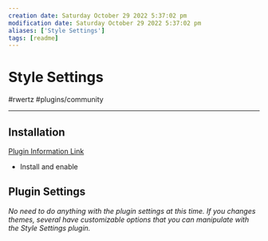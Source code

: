 ```yaml
---
creation date: Saturday October 29 2022 5:37:02 pm
modification date: Saturday October 29 2022 5:37:02 pm
aliases: ['Style Settings'] 
tags: [readme] 
---
```


# Style Settings
#rwertz #plugins/community 

---
## Installation
[Plugin Information Link](obsidian://show-plugin?id=obsidian-style-settings)
- Install and enable

## Plugin Settings
*No need to do anything with the plugin settings at this time. If you changes themes, several have customizable options that you can manipulate with the Style Settings plugin.*